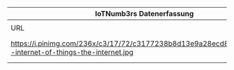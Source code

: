 |IoTNumb3rs Datenerfassung|||||||||||
| ---- | ---- | ---- | ---- | ---- | ---- | ---- | ---- | ---- | ---- | ---- |
||||||||||||
|URL|home_url|filename|device_class|device_count|market_class|market_volume|prognosis_year|publication_year|authorship_class|Dropbox folder|
|https://i.pinimg.com/236x/c3/17/72/c3177238b8d13e9a28ecd8d777414506--internet-of-things-the-internet.jpg|https://www.pinterest.de/nic221/infographics/?lp=true|file3_c3177238b8d13e9a28ecd8d777414506--internet-of-things-the-internet.jpg|||global market|7.465E+11|2018|-------------|pinterest (Blogger community)|Pattoho/20190101-2100|
